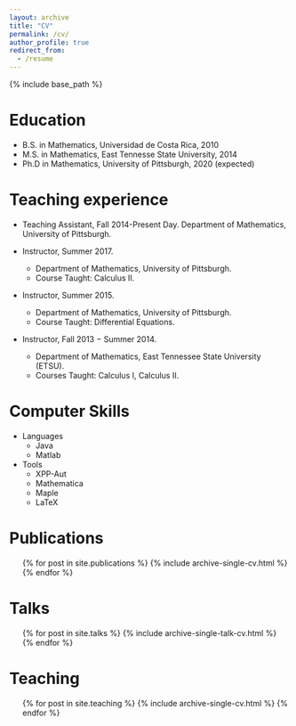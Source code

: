 ```yaml
---
layout: archive
title: "CV"
permalink: /cv/
author_profile: true
redirect_from:
  - /resume
---
```


{% include base_path %}

Education
======
* B.S. in Mathematics, Universidad de Costa Rica, 2010
* M.S. in Mathematics, East Tennesse State University, 2014
* Ph.D in Mathematics, University of Pittsburgh, 2020 (expected)

Teaching experience
======
* Teaching Assistant, Fall 2014-Present Day.
Department of Mathematics, University of Pittsburgh.

* Instructor, Summer 2017.
  * Department of Mathematics, University of Pittsburgh. 
  * Course Taught: Calculus II. 

* Instructor, Summer 2015.
  * Department of Mathematics, University of Pittsburgh. 
  * Course Taught: Differential Equations. 

* Instructor, Fall 2013 $-$ Summer 2014.
  * Department of Mathematics, East Tennessee State University (ETSU). 
  * Courses Taught: Calculus I, Calculus II.
  
Computer Skills
======
* Languages 
  * Java
  * Matlab
* Tools
  * XPP-Aut
  * Mathematica
  * Maple
  * LaTeX

Publications
======

  <ul>{% for post in site.publications %}
    {% include archive-single-cv.html %}
  {% endfor %}</ul>

Talks
======
  <ul>{% for post in site.talks %}
    {% include archive-single-talk-cv.html %}
  {% endfor %}</ul>
  
Teaching
======
  <ul>{% for post in site.teaching %}
    {% include archive-single-cv.html %}
  {% endfor %}</ul>

